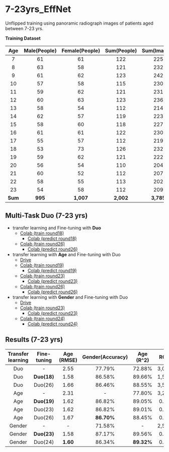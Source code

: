 # 7-23yrs_EffNet
Unflipped training using panoramic radiograph images of patients aged between 7-23 yrs.

**Training Dataset**

|  Age  | Male(People)  | Female(People)  | Sum(People)  |  Sum(Images) |
|:-----:|:-------------:|:---------------:|:------------:|:------------:|
|  7    |      61       |       61        |      122     |      225     |
|  8    |      63       |       58        |      121     |      232     |
|  9    |      61       |       62        |      123     |      242     |
|  10   |      57       |       58        |      115     |      230     |
|  11   |      59       |       62        |      121     |      231     |
|  12   |      60       |       63        |      123     |      236     |
|  13   |      58       |       54        |      112     |      214     |
|  14   |      62       |       57        |      119     |      223     |
|  15   |      58       |       60        |      118     |      227     |
|  16   |      61       |       61        |      122     |      230     |
|  17   |      55       |       57        |      112     |      219     |
|  18   |      53       |       73        |      126     |      232     |
|  19   |      59       |       62        |      121     |      222     |
|  20   |      56       |       54        |      110     |      204     |
|  21   |      60       |       52        |      112     |      207     |
|  22   |      58       |       55        |      113     |      202     |
|  23   |      54       |       58        |      112     |      209     |
|**Sum**|    **995**    |    **1,007**    |   **2,002**  |   **3,785**  |

## Multi-Task Duo (7-23 yrs)
* transfer learning and Fine-tuning with **Duo**
  * [Colab (train round18)](https://colab.research.google.com/drive/1EYq2TfD1rz-_dcLBhubZ09I1wOeyBVgA?usp=sharing)
    * [Colab (predict round18)](https://colab.research.google.com/drive/1pTBi_36uTNoY1OToI5wMf3zQtQBduRGO?usp=sharing)
  * [Colab (train round26)](https://colab.research.google.com/drive/1-7xOYkyl0wohi6GfH9OVuh9-QQdl37J7?usp=sharing)
    * [Colab (predict round26)](https://colab.research.google.com/drive/19AqXF1kcoouylNK7bjoRptikT9c2_ZGk?usp=sharing)
* transfer learning with **Age**  and Fine-tuning with Duo
  * [Drive](https://drive.google.com/drive/u/0/folders/1H2nMAkqIiD26xOreEGJv7A_kyaB_F0hq)
  * [Colab (train round19)](https://colab.research.google.com/drive/1_AFMMCKYFS9WnwLvYSDDoINPFL9jecT1#scrollTo=bWEnlTSwazL5)
    * [Colab (predict round19)](https://colab.research.google.com/drive/10q47vAxyiYcOnrd09GfLtHYrPHqfpXvm?usp=sharing)
  * [Colab (train round23)](https://colab.research.google.com/drive/1pe9teVInnuSVp15VvU5zqxd5TkCCp-iL#scrollTo=Zed4TdFcG2iJ)
    * [Colab (predict round23)](https://colab.research.google.com/drive/1Z2IJqaSQXJ9jciR_GW9tzavblfZJoN4I?usp=sharing)
  * [Colab (train round26)](https://colab.research.google.com/drive/1VvWf1lJGbRUbLTjS6WkDeeZa3czz8jaR#scrollTo=Zed4TdFcG2iJ)
    * [Colab (predict round26)](https://colab.research.google.com/drive/1E3Bm_K5M4jg3TbldYRx_u8Jbe1-nHweP?usp=sharing)
* transfer learning with **Gender**  and Fine-tuning with Duo
  * [Drive](https://drive.google.com/drive/u/0/folders/10uvdBRCiCPqL-KQlL3QgDXZPy2aR6CED)
  * [Colab (train round23)](https://colab.research.google.com/drive/1ZxarhFYVQh7MHnCs5nUTKzdMVhjrvqYE#scrollTo=Zed4TdFcG2iJ)
    * [Colab (predict round23)](https://colab.research.google.com/drive/1m1ATv9aHUK0_our3GeEcajXdjjaNHNyf?usp=sharing)
  * [Colab (train round24)](https://colab.research.google.com/drive/1ony3fYpIhLKs9EtKusPUgbxXiGlmPfsI#scrollTo=skoKhKJDngAZ)
    * [Colab (predict round24)](https://colab.research.google.com/drive/1OxdZQSCuj0ep8HBn0-A23VNQklsZMOnr?usp=sharing)

## Results (7-23 yrs)
|  Transfer learning  | Fine-tuning  | Age (RMSE)  | Gender(Accuracy)  |  Age (R^2) |  ROC   | Epochs |
| :------------------:|:------------:|:-----------:|:-----------------:|:----------:|:------:|:------:|
|         Duo         |      -       |     2.55    |      77.79%       |   72.88%   |  3,000 |
|         Duo         |  **Duo(18)** |     1.58    |      86.58%       |   89.66%   |  1,500 |
|         Duo         |    Duo(26)   |     1.66    |      86.46%       |   88.55%   |  3,500 |
|         Age         |      -       |     2.31    |        -          |   77.80%   |  3,250 |
|         Age         | **Duo(19)**  |     1.62    |      86.82%       |   89.05%   |  0.93  | 1,500 |
|         Age         |   Duo(23)    |     1.62    |      86.82%       |   89.01%   |  0.94  | 2,500 |
|         Age         |   Duo(26)    |     1.67    |    **86.70%**     |   88.45%   |  0.94  | 3,250 |
|        Gender       |      -       |      -      |      71.58%       |     -      |  2,500 |
|        Gender       | **Duo(23)**  |     1.58    |      87.17%       |   89.56%   |  0.94  |  3,250 |
|        Gender       |   Duo(24)    |   **1.60**  |      86.34%       | **89.32%** |  0.93  |  3,500 |

